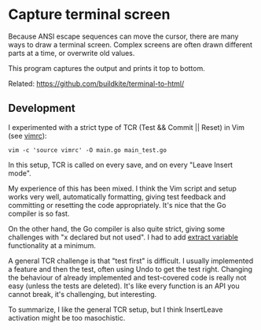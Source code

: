 # Capture terminal screen

Because ANSI escape sequences can move the cursor, there are many ways to draw a terminal screen. Complex screens are often drawn different parts at a time, or overwrite old values.

This program captures the output and prints it top to bottom.

Related: https://github.com/buildkite/terminal-to-html/

## Development

I experimented with a strict type of TCR (Test && Commit || Reset) in Vim (see [vimrc](https://github.com/tingstad/capture-screen/blob/main/vimrc)):

```
vim -c 'source vimrc' -O main.go main_test.go
```

In this setup, TCR is called on every save, and on every "Leave Insert mode".

My experience of this has been mixed. I think the Vim script and setup works very well, automatically formatting, giving test feedback and committing or resetting the code appropriately. It's nice that the Go compiler is so fast.

On the other hand, the Go compiler is also quite strict, giving some challenges with "x declared but not used". I had to add [extract variable](https://github.com/fvictorio/vim-extract-variable) functionality at a minimum.

A general TCR challenge is that "test first" is difficult. I usually implemented a feature and then the test, often using Undo to get the test right. Changing the behaviour of already implemented and test-covered code is really not easy (unless the tests are deleted). It's like every function is an API you cannot break, it's challenging, but interesting.

To summarize, I like the general TCR setup, but I think InsertLeave activation might be too masochistic.
